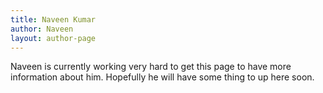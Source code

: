 ```yaml
---
title: Naveen Kumar
author: Naveen
layout: author-page
---
```


Naveen is currently working very hard to get this page to have more information about him. Hopefully
he will have some thing to up here soon.
